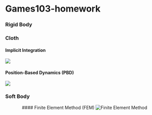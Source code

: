 # Games103-homework

### Rigid Body



### Cloth
#### Implicit Integration
![](figure/implicit_cloth.gif)

#### Position-Based Dynamics (PBD)
![](figure/PBD.gif)

### Soft Body
<div align="center">
#### Finite Element Method (FEM)
<img src="figure/softbody.gif" alt="Finite Element Method">
</div>

